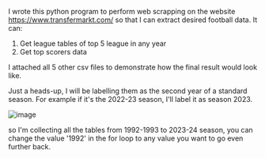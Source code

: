 I wrote this python program to perform web scrapping on the website https://www.transfermarkt.com/ so that I can extract desired football data. It can:

1. Get league tables of top 5 league in any year
2. Get top scorers data

I attached all 5 other csv files to demonstrate how the final result would look like.

Just a heads-up, I will be labelling them as the second year of a standard season. For example if it's the 2022-23 season, I'll label it as season 2023.

![image](https://github.com/IsThatYouCarl/Web-scrapping-to-get-top-5-league-tables-in-csv-format/assets/90243903/28aa57c3-ed19-4343-9177-f365c96c6a28)

so I'm collecting all the tables from 1992-1993 to 2023-24 season, you can change the value '1992' in the for loop to any value you want to go even further back.


